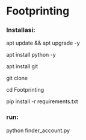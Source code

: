 # Footprinting
<h3>Installasi:</h3>
<p>apt update && apt upgrade -y</p>
<p>apt install python -y</p>
<p>apt install git</p>
<p>git clone </p>
<p>cd Footprinting</p>
<p>pip install -r requirements.txt</p>
<h3>run:</h3>
<p>python finder_account.py</p>
